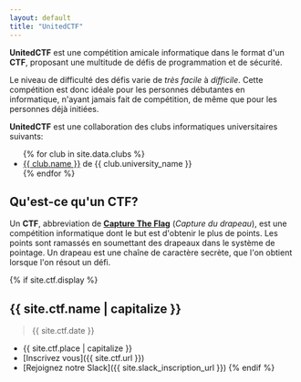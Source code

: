 ```yaml
---
layout: default
title: "UnitedCTF"
---
```


**UnitedCTF** est une compétition amicale informatique dans le format d'un **CTF**, proposant une multitude de défis de programmation et de sécurité. 

Le niveau de difficulté des défis varie de _très facile_ à _difficile_. Cette compétition est donc idéale pour les personnes débutantes en informatique, n'ayant jamais fait de compétition, de même que pour les personnes déjà initiées.
 
**UnitedCTF** est une collaboration des clubs informatiques universitaires suivants:
<ul>  
  {% for club in site.data.clubs %}
  <li>
    <a href="{{ club.url }}">{{ club.name }}</a> de {{ club.university_name }}
  </li>
  {% endfor %}
</ul>

## Qu'est-ce qu'un CTF?

Un **CTF**, abbreviation de **[Capture The Flag](https://fr.wikipedia.org/wiki/Capture_du_drapeau#En_s%C3%A9curit%C3%A9_de_l'information)** (_Capture du drapeau_), est une compétition informatique dont le but est d'obtenir le plus de points. Les points sont ramassés en soumettant des drapeaux dans le système de pointage. Un drapeau est une chaîne de caractère secrète, que l'on obtient lorsque l'on résout un défi.

{% if site.ctf.display %}
## {{ site.ctf.name | capitalize }}

> {{ site.ctf.date }}

- {{ site.ctf.place | capitalize }}
- [Inscrivez vous]({{ site.ctf.url }})
- [Rejoignez notre Slack]({{ site.slack_inscription_url }})
{% endif %}
